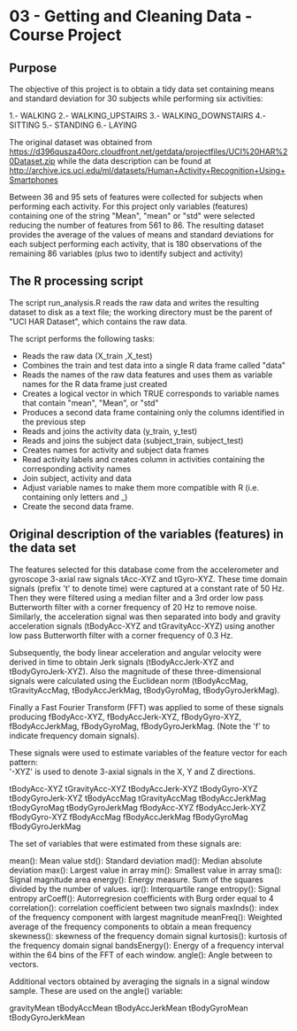 03 - Getting and Cleaning Data - Course Project
===============================================

Purpose
-------
The objective of this project is to obtain a tidy data set containing means and standard deviation for 30 subjects while performing six activities:

1.- WALKING
2.- WALKING_UPSTAIRS
3.- WALKING_DOWNSTAIRS
4.- SITTING
5.- STANDING
6.- LAYING

The original dataset was obtained from
	https://d396qusza40orc.cloudfront.net/getdata/projectfiles/UCI%20HAR%20Dataset.zip 
while the data description can be found at
	http://archive.ics.uci.edu/ml/datasets/Human+Activity+Recognition+Using+Smartphones 
	
Between 36 and 95 sets of features were collected for subjects when performing each activity. For this project only variables (features) containing one of the string "Mean", "mean" or "std" were selected reducing the number of features from 561 to 86. The resulting dataset provides the average of the values of means and standard deviations for each subject performing each activity, that is 180 observations of the remaining 86 variables (plus two to identify subject and activity)

The R processing script
-----------------------
The script run_analysis.R reads the raw data and writes the resulting dataset to disk as a text file; the working directory must be the parent of "UCI HAR Dataset", which contains the raw data.

The script performs the following tasks:

* Reads the raw data (X_train ,X_test)
* Combines the train and test data into a single R data frame called "data"
* Reads the names of the raw data features and uses them as variable names for the R data frame just created 
* Creates a logical vector in which TRUE corresponds to variable names that contain "mean", "Mean", or "std"
* Produces a second data frame containing only the columns identified in the previous step
* Reads and joins the activity data (y_train, y_test)
* Reads and joins the subject data (subject_train, subject_test)
* Creates names for activity and subject data frames
* Read activity labels and creates column in activities containing the corresponding activity names
* Join subject, activity and data
* Adjust variable names to make them more compatible with R (i.e. containing only letters and _)
* Create the second data frame.








Original description of the variables (features) in the data set
----------------------------------------------------------------
The features selected for this database come from the accelerometer and gyroscope 3-axial raw signals tAcc-XYZ and tGyro-XYZ. These time domain signals (prefix 't' to denote time) were captured at a constant rate of 50 Hz. Then they were filtered using a median filter and a 3rd order low pass Butterworth filter with a corner frequency of 20 Hz to remove noise. Similarly, the acceleration signal was then separated into body and gravity acceleration signals (tBodyAcc-XYZ and tGravityAcc-XYZ) using another low pass Butterworth filter with a corner frequency of 0.3 Hz. 

Subsequently, the body linear acceleration and angular velocity were derived in time to obtain Jerk signals (tBodyAccJerk-XYZ and tBodyGyroJerk-XYZ). Also the magnitude of these three-dimensional signals were calculated using the Euclidean norm (tBodyAccMag, tGravityAccMag, tBodyAccJerkMag, tBodyGyroMag, tBodyGyroJerkMag). 

Finally a Fast Fourier Transform (FFT) was applied to some of these signals producing fBodyAcc-XYZ, fBodyAccJerk-XYZ, fBodyGyro-XYZ, fBodyAccJerkMag, fBodyGyroMag, fBodyGyroJerkMag. (Note the 'f' to indicate frequency domain signals). 

These signals were used to estimate variables of the feature vector for each pattern:  
'-XYZ' is used to denote 3-axial signals in the X, Y and Z directions.

tBodyAcc-XYZ
tGravityAcc-XYZ
tBodyAccJerk-XYZ
tBodyGyro-XYZ
tBodyGyroJerk-XYZ
tBodyAccMag
tGravityAccMag
tBodyAccJerkMag
tBodyGyroMag
tBodyGyroJerkMag
fBodyAcc-XYZ
fBodyAccJerk-XYZ
fBodyGyro-XYZ
fBodyAccMag
fBodyAccJerkMag
fBodyGyroMag
fBodyGyroJerkMag

The set of variables that were estimated from these signals are: 

mean(): Mean value
std(): Standard deviation
mad(): Median absolute deviation 
max(): Largest value in array
min(): Smallest value in array
sma(): Signal magnitude area
energy(): Energy measure. Sum of the squares divided by the number of values. 
iqr(): Interquartile range 
entropy(): Signal entropy
arCoeff(): Autorregresion coefficients with Burg order equal to 4
correlation(): correlation coefficient between two signals
maxInds(): index of the frequency component with largest magnitude
meanFreq(): Weighted average of the frequency components to obtain a mean frequency
skewness(): skewness of the frequency domain signal 
kurtosis(): kurtosis of the frequency domain signal 
bandsEnergy(): Energy of a frequency interval within the 64 bins of the FFT of each window.
angle(): Angle between to vectors.

Additional vectors obtained by averaging the signals in a signal window sample. These are used on the angle() variable:

gravityMean
tBodyAccMean
tBodyAccJerkMean
tBodyGyroMean
tBodyGyroJerkMean

